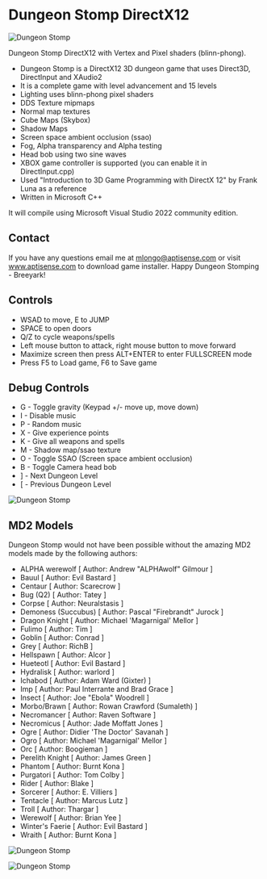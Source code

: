 # Dungeon Stomp DirectX12

![Dungeon Stomp](../main/Textures/screenshot9.jpg)

Dungeon Stomp DirectX12 with Vertex and Pixel shaders (blinn-phong).

* Dungeon Stomp is a DirectX12 3D dungeon game that uses Direct3D, DirectInput and XAudio2
* It is a complete game with level advancement and 15 levels
* Lighting uses blinn-phong pixel shaders
* DDS Texture mipmaps
* Normal map textures
* Cube Maps (Skybox)
* Shadow Maps
* Screen space ambient occlusion (ssao)
* Fog, Alpha transparency and Alpha testing
* Head bob using two sine waves
* XBOX game controller is supported (you can enable it in DirectInput.cpp)
* Used "Introduction to 3D Game Programming with DirectX 12" by Frank Luna as a reference
* Written in Microsoft C++

It will compile using Microsoft Visual Studio 2022 community edition.

## Contact
If you have any questions email me at mlongo@aptisense.com or visit www.aptisense.com to download game installer.
Happy Dungeon Stomping - Breeyark!

## Controls

* WSAD to move, E to JUMP
* SPACE to open doors
* Q/Z to cycle weapons/spells
* Left mouse button to attack, right mouse button to move forward
* Maximize screen then press ALT+ENTER to enter FULLSCREEN mode
* Press F5 to Load game, F6 to Save game

## Debug Controls

* G - Toggle gravity (Keypad +/- move up, move down)
* I - Disable music
* P - Random music
* X - Give experience points
* K - Give all weapons and spells
* M - Shadow map/ssao texture
* O - Toggle SSAO (Screen space ambient occlusion)
* B - Toggle Camera head bob
* ] - Next Dungeon Level
* [ - Previous Dungeon Level

![Dungeon Stomp](../main/Textures/screenshot7.jpg)

## MD2 Models
Dungeon Stomp would not have been possible without the amazing MD2 models made by the following authors:

* ALPHA werewolf [ Author: Andrew "ALPHAwolf" Gilmour ]
* Bauul [ Author: Evil Bastard ]
* Centaur [ Author: Scarecrow ]
* Bug (Q2) [ Author: Tatey ]
* Corpse [ Author: Neuralstasis ]
* Demoness (Succubus) [ Author: Pascal "Firebrandt" Jurock ]
* Dragon Knight [ Author: Michael 'Magarnigal' Mellor ]
* Fulimo [ Author: Tim ]
* Goblin [ Author: Conrad ]
* Grey [ Author: RichB ]
* Hellspawn [ Author: Alcor ]
* Hueteotl [ Author: Evil Bastard ]
* Hydralisk [ Author: warlord ]
* Ichabod [ Author: Adam Ward (Gixter) ]
* Imp [ Author: Paul Interrante and Brad Grace ]
* Insect [ Author: Joe "Ebola" Woodrell ]
* Morbo/Brawn [ Author: Rowan Crawford (Sumaleth) ]
* Necromancer [ Author: Raven Software ]
* Necromicus [ Author: Jade Moffatt Jones ]
* Ogre [ Author: Didier 'The Doctor' Savanah ]
* Ogro [ Author: Michael 'Magarnigal' Mellor ]
* Orc [ Author: Boogieman ]
* Perelith Knight [ Author: James Green ]
* Phantom [ Author: Burnt Kona ]
* Purgatori [ Author: Tom Colby ]
* Rider [ Author: Blake ]
* Sorcerer [ Author: E. Villiers ]
* Tentacle [ Author: Marcus Lutz ]
* Troll [ Author: Thargar ]
* Werewolf [ Author: Brian Yee ]
* Winter's Faerie [ Author: Evil Bastard ]
* Wraith [ Author: Burnt Kona ]


![Dungeon Stomp](../main/Textures/screenshot5.jpg)

![Dungeon Stomp](../main/Textures/screen1/ds.jpg)

